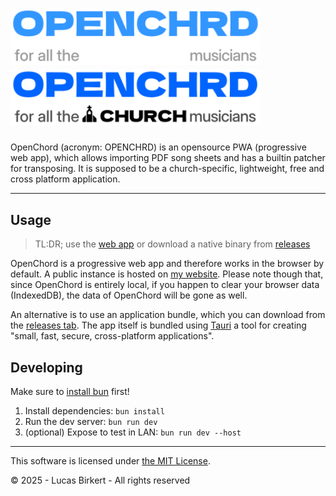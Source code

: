 <h1>
<img src="/brand/banner-dark.svg#gh-dark-mode-only" alt="OpenChord" width="400px"/>
<img src="/brand/banner-light.svg#gh-light-mode-only" alt="OpenChord" width="400px"/>
</h1>

OpenChord (acronym: OPENCHRD) is an opensource PWA (progressive web app),
which allows importing PDF song sheets and has a builtin patcher for transposing.
It is supposed to be a church-specific, lightweight, free and cross platform application.

----

## Usage

> TL:DR; use the [web app](https://lbirkert.com/openchord) or download a native binary from
[releases](https://github.com/lbirkert/openchord/releases)

OpenChord is a progressive web app and therefore works in the browser by default.
A public instance is hosted on [my website](https://lbirkert.com/openchord).
Please note though that, since OpenChord is entirely local, if you happen to
clear your browser data (IndexedDB), the data of OpenChord will be gone as well.

An alternative is to use an application bundle, which you can download from the
[releases tab](https://github.com/lbirkert/openchord/releases).
The app itself is bundled using [Tauri](https://tauri.app) a tool for creating
"small, fast, secure, cross-platform applications".

## Developing

Make sure to [install bun](https://bun.sh/) first!

1. Install dependencies: `bun install`
2. Run the dev server: `bun run dev`
3. (optional) Expose to test in LAN: `bun run dev --host`

----

This software is licensed under [the MIT License](LICENSE).

&copy; 2025 - Lucas Birkert - All rights reserved
